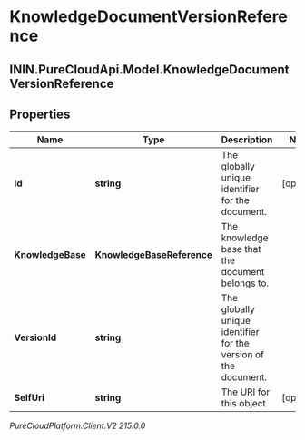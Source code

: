 # KnowledgeDocumentVersionReference

## ININ.PureCloudApi.Model.KnowledgeDocumentVersionReference

## Properties

|Name | Type | Description | Notes|
|------------ | ------------- | ------------- | -------------|
| **Id** | **string** | The globally unique identifier for the document. | [optional] |
| **KnowledgeBase** | [**KnowledgeBaseReference**](KnowledgeBaseReference) | The knowledge base that the document belongs to. | |
| **VersionId** | **string** | The globally unique identifier for the version of the document. | |
| **SelfUri** | **string** | The URI for this object | [optional] |



_PureCloudPlatform.Client.V2 215.0.0_
